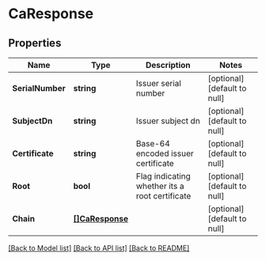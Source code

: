 # CaResponse

## Properties
Name | Type | Description | Notes
------------ | ------------- | ------------- | -------------
**SerialNumber** | **string** | Issuer serial number | [optional] [default to null]
**SubjectDn** | **string** | Issuer subject dn | [optional] [default to null]
**Certificate** | **string** | Base-64 encoded issuer certificate | [optional] [default to null]
**Root** | **bool** | Flag indicating whether its a root certificate | [optional] [default to null]
**Chain** | [**[]CaResponse**](CaResponse.md) |  | [optional] [default to null]

[[Back to Model list]](../README.md#documentation-for-models) [[Back to API list]](../README.md#documentation-for-api-endpoints) [[Back to README]](../README.md)

